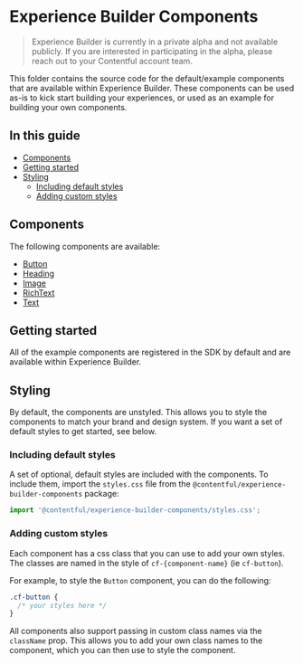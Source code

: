 # Experience Builder Components

> Experience Builder is currently in a private alpha and not available publicly. If you are interested in participating in the alpha, please reach out to your Contentful account team.

This folder contains the source code for the default/example components that are available within Experience Builder. These components can be used as-is to kick start building your experiences, or used as an example for building your own components.

## In this guide

- [Components](#components)
- [Getting started](#getting-started)
- [Styling](#styling)
  - [Including default styles](#including-default-styles)
  - [Adding custom styles](#adding-custom-styles)

## Components

The following components are available:

- [Button](src/components/Button/README.md)
- [Heading](src/components/Heading/README.md)
- [Image](src/components/Image/README.md)
- [RichText](src/components/RichText/README.md)
- [Text](src/components/Text/README.md)

## Getting started

All of the example components are registered in the SDK by default and are available within Experience Builder.

## Styling

By default, the components are unstyled. This allows you to style the components to match your brand and design system. If you want a set of default styles to get started, see below.

### Including default styles

A set of optional, default styles are included with the components. To include them, import the `styles.css` file from the `@contentful/experience-builder-components` package:

```jsx
import '@contentful/experience-builder-components/styles.css';
```

### Adding custom styles

Each component has a css class that you can use to add your own styles. The classes are named in the style of `cf-{component-name}` (ie `cf-button`).

For example, to style the `Button` component, you can do the following:

```css
.cf-button {
  /* your styles here */
}
```

All components also support passing in custom class names via the `className` prop. This allows you to add your own class names to the component, which you can then use to style the component.
